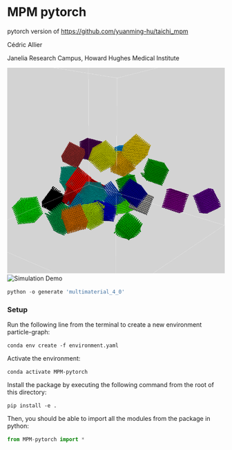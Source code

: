 # MPM pytorch

pytorch version of https://github.com/yuanming-hu/taichi_mpm

Cédric Allier

Janelia Research Campus, Howard Hughes Medical Institute




![Results of MPM simulation](ressources/Fig_0.png)
![Simulation Demo](assets/4_0_shader.gif)

```python
python -o generate 'multimaterial_4_0'
```

### Setup
Run the following line from the terminal to create a new environment particle-graph:
```
conda env create -f environment.yaml
```

Activate the environment:
```
conda activate MPM-pytorch
```

Install the package by executing the following command from the root of this directory:
```
pip install -e .
```

Then, you should be able to import all the modules from the package in python:

```python
from MPM-pytorch import *
```
